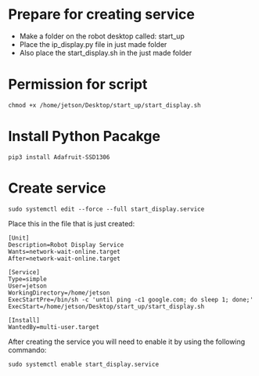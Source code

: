 # Prepare for creating service
* Make a folder on the robot desktop called: start_up
* Place the ip_display.py file in just made folder
* Also place the start_display.sh in the just made folder

# Permission for script
```
chmod +x /home/jetson/Desktop/start_up/start_display.sh
```

# Install Python Pacakge
```
pip3 install Adafruit-SSD1306
```

# Create service
```
sudo systemctl edit --force --full start_display.service
```
Place this in the file that is just created:
```
[Unit]
Description=Robot Display Service
Wants=network-wait-online.target
After=network-wait-online.target

[Service]
Type=simple
User=jetson
WorkingDirectory=/home/jetson
ExecStartPre=/bin/sh -c 'until ping -c1 google.com; do sleep 1; done;'
ExecStart=/home/jetson/Desktop/start_up/start_display.sh

[Install]
WantedBy=multi-user.target
```

After creating the service you will need to enable it by using the following commando:

```
sudo systemctl enable start_display.service
```
